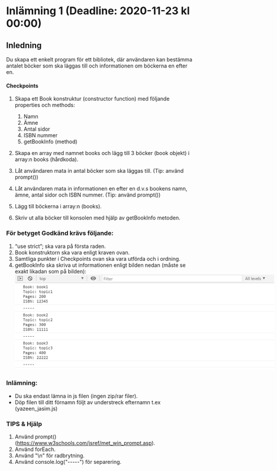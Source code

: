 # Inlämning 1 (Deadline: 2020-11-23 kl 00:00)

## Inledning

Du skapa ett enkelt program för ett bibliotek, där användaren kan bestämma antalet böcker som ska läggas till och informationen om böckerna en efter en.

#### Checkpoints

1. Skapa ett Book konstruktur (constructor function) med följande properties och methods:

   1. Namn
   2. Ämne
   3. Antal sidor
   4. ISBN nummer
   5. getBookInfo (method)

2. Skapa en array med namnet books och lägg till 3 böcker (book objekt) i array:n books (hårdkoda).
3. Låt användaren mata in antal böcker som ska läggas till. (Tip: använd prompt())
4. Låt användaren mata in informationen en efter en d.v.s bookens namn, ämne, antal sidor och ISBN nummer. (Tip: använd prompt())
5. Lägg till böckerna i array:n (books).
6. Skriv ut alla böcker till konsolen med hjälp av getBookInfo metoden.

### För betyget Godkänd krävs följande:

1. “use strict”; ska vara på första raden.
2. Book konstruktorn ska vara enligt kraven ovan.
3. Samtliga punkter i Checkpoints ovan ska vara utförda och i ordning.
4. getBookInfo ska skriva ut informationen enligt bilden nedan (måste se exakt likadan som på bilden):
   <img style="max-width: 700px" src="/media/javascript-images/javascript-s1/book-output.png" alt="layout example">

### Inlämning:

- Du ska endast lämna in js filen (ingen zip/rar filer).
- Döp filen till ditt förnamn följt av understreck efternamn t.ex (yazeen_jasim.js)

### TIPS & Hjälp

1. Använd prompt() (https://www.w3schools.com/jsref/met_win_prompt.asp).
2. Använd forEach.
3. Använd "\n" för radbrytning.
4. Använd console.log("-----") för separering.
